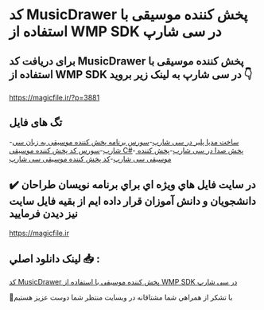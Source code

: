 # کد MusicDrawer پخش کننده موسیقی با استفاده از WMP SDK در سی شارپ

## برای دریافت کد MusicDrawer پخش کننده موسیقی با استفاده از WMP SDK در سی شارپ به لینک زیر بروید 👇

https://magicfile.ir/?p=3881

## تگ های فایل

-[ساخت مدیا پلیر در سی شارپ](https://magicfile.ir/product/%da%a9%d8%afmusicdrawer-%d9%be%d8%ae%d8%b4-%da%a9%d9%86%d9%86%d8%af%d9%87-%d9%85%d9%88%d8%b3%db%8c%d9%82%db%8c-wmp-sdk-%d8%b3%db%8c-%d8%b4%d8%a7%d8%b1%d9%be/)-[سورس برنامه پخش کننده موسیقی به زبان سی شارپ](https://magicfile.ir/product/%da%a9%d8%afmusicdrawer-%d9%be%d8%ae%d8%b4-%da%a9%d9%86%d9%86%d8%af%d9%87-%d9%85%d9%88%d8%b3%db%8c%d9%82%db%8c-wmp-sdk-%d8%b3%db%8c-%d8%b4%d8%a7%d8%b1%d9%be/)-[سورس کد پخش کننده موسیقی C#](https://magicfile.ir/product/%da%a9%d8%afmusicdrawer-%d9%be%d8%ae%d8%b4-%da%a9%d9%86%d9%86%d8%af%d9%87-%d9%85%d9%88%d8%b3%db%8c%d9%82%db%8c-wmp-sdk-%d8%b3%db%8c-%d8%b4%d8%a7%d8%b1%d9%be/)-[ پخش صدا در سی شارپ](https://magicfile.ir/product/%da%a9%d8%afmusicdrawer-%d9%be%d8%ae%d8%b4-%da%a9%d9%86%d9%86%d8%af%d9%87-%d9%85%d9%88%d8%b3%db%8c%d9%82%db%8c-wmp-sdk-%d8%b3%db%8c-%d8%b4%d8%a7%d8%b1%d9%be/)-[پخش کننده موسیقی سی شارپ](https://magicfile.ir/product/%da%a9%d8%afmusicdrawer-%d9%be%d8%ae%d8%b4-%da%a9%d9%86%d9%86%d8%af%d9%87-%d9%85%d9%88%d8%b3%db%8c%d9%82%db%8c-wmp-sdk-%d8%b3%db%8c-%d8%b4%d8%a7%d8%b1%d9%be/)-[کد پخش کننده موسیقی سی شارپ](https://magicfile.ir/product/%da%a9%d8%afmusicdrawer-%d9%be%d8%ae%d8%b4-%da%a9%d9%86%d9%86%d8%af%d9%87-%d9%85%d9%88%d8%b3%db%8c%d9%82%db%8c-wmp-sdk-%d8%b3%db%8c-%d8%b4%d8%a7%d8%b1%d9%be/)

## ✔️ در سايت فايل هاي ويژه اي براي برنامه نويسان طراحان دانشجويان و دانش آموزان قرار داده ايم از بقيه فايل سايت نيز ديدن فرماييد

https://magicfile.ir


## لينک دانلود اصلي 📥 :

[کد MusicDrawer پخش کننده موسیقی با استفاده از WMP SDK در سی شارپ](https://magicfile.ir/product/%da%a9%d8%afmusicdrawer-%d9%be%d8%ae%d8%b4-%da%a9%d9%86%d9%86%d8%af%d9%87-%d9%85%d9%88%d8%b3%db%8c%d9%82%db%8c-wmp-sdk-%d8%b3%db%8c-%d8%b4%d8%a7%d8%b1%d9%be/) 


🙏با تشکر از همراهي شما مشتاقانه در وبسایت منتظر شما دوست عزیز هستیم

